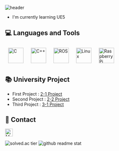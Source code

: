 ![header](https://capsule-render.vercel.app/api?type=waving&height=230&color=90EE90&text=Hi,%20I'm%20Seong%20Hyeon&fontColor=FFFFFF&fontSize=50)
- I'm currently learning UE5

## 💻 Languages and Tools
<div align="left">
<img style="margin: 10px" src="https://profilinator.rishav.dev/skills-assets/c-original.svg" alt="C" height="50"/> 
<img style="margin: 10px" src="https://profilinator.rishav.dev/skills-assets/cplusplus-original.svg" alt="C++" height="50"/> 
<img style="margin: 10px" src="https://github.com/ros-infrastructure/artwork/blob/master/orgunits/ros.png?raw=true" alt="ROS" height="50"/>
<img style="margin: 10px" src="https://profilinator.rishav.dev/skills-assets/linux-original.svg" alt="Linux" height="50" />
<img style="margin: 10px" src="https://elinux.org/images/c/cb/Raspberry_Pi_Logo.svg" alt="Raspberry Pi" height="50" />
</div>

## 📚 University Project
- First Project  : [2-1 Project](https://github.com/WhiteYeoul/Self-Driving-Project1)
- Second Project : [2-2 Project](https://github.com/WhiteYeoul/Self-Driving-Project2)
- Third Project  : [3-1 Project](https://github.com/WhiteYeoul/Self-Driving-Project3)

## 🔔 Contact
<a href="mailto:shj2012@naver.com"><img src="https://img.shields.io/badge/MAIL-green?style=flat-square&logo=naver&logoColor=white" alt="Mail" height="25" align="shj2012@naver.com"/></a>

![solved.ac tier](http://mazassumnida.wtf/api/v2/generate_badge?boj=shj2012)
![github readme stat](https://github-readme-stats.vercel.app/api/top-langs/?username=whiteyeoul&hide_border=true&layout=compact)
